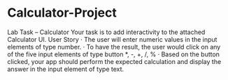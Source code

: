 # Calculator-Project

Lab Task – Calculator
Your task is to add interactivity to the attached Calculator UI.
User Story
·        The user will enter numeric values in the input elements of type number.
·        To have the result, the user would click on any of the five input elements of type button *, -, +, /, %
·        Based on the button clicked, your app should perform the expected calculation and display the answer in the input element of type text.
